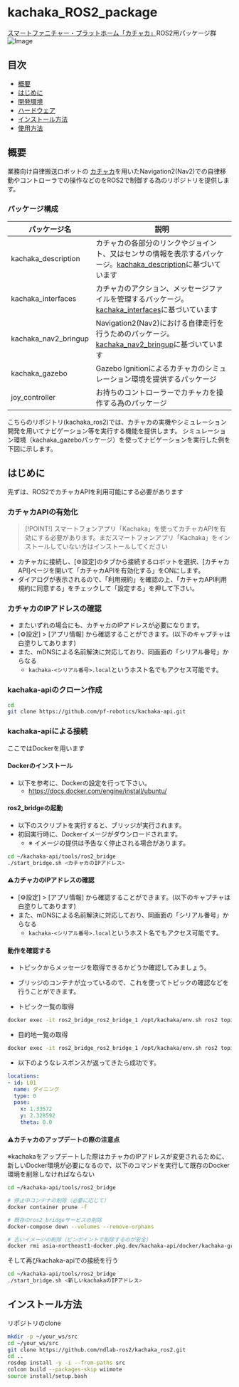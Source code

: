 # kachaka_ROS2_package

 [スマートファニチャー・プラットホーム「カチャカ」](https://kachaka.life/)ROS2用パッケージ群
![Image](https://github.com/user-attachments/assets/d205efc0-7201-4792-8e70-3fee1f0d3889)

## 目次
<!-- TOC -->

- [概要](#概要)
- [はじめに](#はじめに)
- [開発環境](#開発環境)
- [ハードウェア](#ハードウェア)
- [インストール方法](#インストール方法)
- [使用方法](#使用方法)

<!-- /TOC -->

## 概要
業務向け自律搬送ロボットの [カチャカ](https://kachaka.life/)を用いたNavigation2(Nav2)での自律移動やコントローラでの操作などのをROS2で制御する為のリポジトリを提供します。

### パッケージ構成
|パッケージ名|説明|
|---|---|
|kachaka_description|カチャカの各部分のリンクやジョイント、又はセンサの情報を表示するパッケージ。[kachaka_description](https://github.com/pf-robotics/kachaka-api/tree/v3.8.5/ros2/kachaka_description)に基づいています|
|kachaka_interfaces|カチャカのアクション、メッセージファイルを管理するパッケージ。[kachaka_interfaces](https://github.com/pf-robotics/kachaka-api/tree/v3.8.5/ros2/kachaka_interfaces)に基づいています|
|kachaka_nav2_bringup|Navigation2(Nav2)における自律走行を行うためのパッケージ。[kachaka_nav2_bringup](https://github.com/pf-robotics/kachaka-api/tree/v3.8.5/ros2/demos/kachaka_nav2_bringup)に基づいています|
|kachaka_gazebo|Gazebo Ignitionによるカチャカのシミュレーション環境を提供するパッケージ|
|joy_controller|お持ちのコントローラーでカチャカを操作する為のパッケージ|

こちらのリポジトリ(kachaka_ros2)では、カチャカの実機やシミュレーション開発を用いてナビゲーション等を実行する機能を提供します。
シミュレーション環境（kachaka_gazeboパッケージ）を使ってナビゲーションを実行した例を下図に示します。


## はじめに

先ずは、ROS2でカチャカAPIを利用可能にする必要があります

### カチャカAPIの有効化
> [!POINT!]
> スマートフォンアプリ「Kachaka」を使ってカチャカAPIを有効にする必要があります。まだスマートフォンアプリ「Kachaka」をインストールしていない方はインストールしてください

* カチャカに接続し、[⚙設定]のタブから接続するロボットを選択、[カチャカAPI]ページを開いて「カチャカAPIを有効化する」をONにします。
* ダイアログが表示されるので、「利用規約」を確認の上、「カチャカAPI利用規約に同意する」をチェックして「設定する」を押して下さい。

### カチャカのIPアドレスの確認
* またいずれの場合にも、カチャカのIPアドレスが必要になります。
* [⚙設定] > [アプリ情報] から確認することができます。(以下のキャプチャは白塗りしてあります)
* また、mDNSによる名前解決に対応しており、同画面の「シリアル番号」からなる
    * `kachaka-<シリアル番号>.local`というホスト名でもアクセス可能です。

### kachaka-apiのクローン作成
```bash
cd
git clone https://github.com/pf-robotics/kachaka-api.git
```

### kachaka-apiによる接続

ここではDockerを用います

#### Dockerのインストール
* 以下を参考に、Dockerの設定を行って下さい。
    * https://docs.docker.com/engine/install/ubuntu/

#### ros2_bridgeの起動
* 以下のスクリプトを実行すると、ブリッジが実行されます。
* 初回実行時に、Dockerイメージがダウンロードされます。
    * ※ イメージの提供は予告なく停止される場合があります。

```bash
cd ~/kachaka-api/tools/ros2_bridge
./start_bridge.sh <カチャカのIPアドレス>
```

#### ⚠️カチャカのIPアドレスの確認
* [⚙設定] > [アプリ情報] から確認することができます。(以下のキャプチャは白塗りしてあります)
* また、mDNSによる名前解決に対応しており、同画面の「シリアル番号」からなる
    * `kachaka-<シリアル番号>.local`というホスト名でもアクセス可能です。
  
#### 動作を確認する

* トピックからメッセージを取得できるかどうか確認してみましょう。
* ブリッジのコンテナが立っているので、これを使ってトピックの確認などを行うことができます。

* トピック一覧の取得
```bash
docker exec -it ros2_bridge_ros2_bridge_1 /opt/kachaka/env.sh ros2 topic list
```

* 目的地一覧の取得

```bash
docker exec -it ros2_bridge_ros2_bridge_1 /opt/kachaka/env.sh ros2 topic echo /kachaka/layout/locations/list
```

* 以下のようなレスポンスが返ってきたら成功です。

```yaml
locations:
- id: L01
  name: ダイニング
  type: 0
  pose:
    x: 1.33572
    y: 2.328592
    theta: 0.0
```

#### ⚠️カチャカのアップデートの際の注意点
※kachakaをアップデートした際はカチャカのIPアドレスが変更されるために、新しいDocker環境が必要になるので、以下のコマンドを実行して既存のDocker環境を削除しなければならない
```bash
cd ~/kachaka-api/tools/ros2_bridge

# 停止中コンテナの削除（必要に応じて）
docker container prune -f

# 既存のros2_bridgeサービスの削除
docker-compose down --volumes --remove-orphans

# 古いイメージの削除（ピンポイントで削除するのが安全）
docker rmi asia-northeast1-docker.pkg.dev/kachaka-api/docker/kachaka-grpc-ros2-bridge:20250213
```
そして再びkachaka-apiでの接続を行う
```bash
cd ~/kachaka-api/tools/ros2_bridge
./start_bridge.sh <新しいkachakaのIPアドレス>
```


## インストール方法

リポジトリのclone
```bash
mkdir -p ~/your_ws/src
cd ~/your_ws/src
git clone https://github.com/ndlab-ros2/kachaka_ros2.git
cd ..
rosdep install -y -i --from-paths src
colcon build --packages-skip wiimote
source install/setup.bash
```
